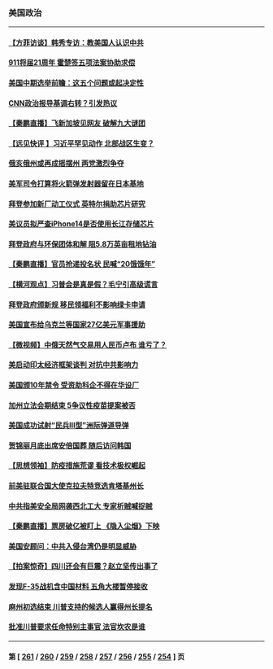 ### 美国政治
---
#### [【方菲访谈】韩秀专访：教美国人认识中共](../../pages/ncid1078159/n13821310.md) 
#### [911将届21周年 霍楚签五项法案协助求偿](../../pages/ncid1078159/n13821354.md) 
#### [美国中期选举前瞻：这五个问题或起决定性](../../pages/ncid1078159/n13821242.md) 
#### [CNN政治报导基调右转？引发热议](../../pages/ncid1078159/n13821055.md) 
#### [【秦鹏直播】飞新加坡见网友 破解九大谜团](../../pages/ncid1078159/n13821120.md) 
#### [【远见快评 】习近平罕见动作 北部战区生变？](../../pages/ncid1078159/n13821233.md) 
#### [俄亥俄州或再成摇摆州 两党激烈争夺](../../pages/ncid1078159/n13821136.md) 
#### [美军司令打算将火箭弹发射器留在日本基地](../../pages/ncid1078159/n13821015.md) 
#### [拜登参加新厂动工仪式 英特尔捐助芯片研究](../../pages/ncid1078159/n13821014.md) 
#### [美议员拟严查iPhone14是否使用长江存储芯片](../../pages/ncid1078159/n13821071.md) 
#### [拜登政府与环保团体和解 阻5.8万英亩租地钻油](../../pages/ncid1078159/n13820362.md) 
#### [【秦鹏直播】官员抢递投名状 民喊“20饿饿年”](../../pages/ncid1078159/n13820314.md) 
#### [【横河观点】习普会是真是假？毛宁引高级谎言](../../pages/ncid1078159/n13820353.md) 
#### [拜登政府颁新规 移民领福利不影响绿卡申请](../../pages/ncid1078159/n13820304.md) 
#### [美国宣布给乌克兰等国家27亿美元军事援助](../../pages/ncid1078159/n13820237.md) 
#### [【微视频】中俄天然气交易用人民币卢布 谁亏了？](../../pages/ncid1078159/n13820199.md) 
#### [美启动印太经济框架谈判 对抗中共影响力](../../pages/ncid1078159/n13819753.md) 
#### [美国颁10年禁令 受资助科企不得在华设厂](../../pages/ncid1078159/n13819710.md) 
#### [加州立法会期结束 5争议性疫苗提案被否](../../pages/ncid1078159/n13819743.md) 
#### [美国成功试射“民兵III型”洲际弹道导弹](../../pages/ncid1078159/n13819596.md) 
#### [贺锦丽月底出席安倍国葬 随后访问韩国](../../pages/ncid1078159/n13819565.md) 
#### [【思想领袖】防疫措施荒谬 看技术极权崛起](../../pages/ncid1078159/n13806664.md) 
#### [前美驻联合国大使克拉夫特竞选肯塔基州长](../../pages/ncid1078159/n13819583.md) 
#### [中共指美安全局网袭西北工大 专家析贼喊捉贼](../../pages/ncid1078159/n13819395.md) 
#### [【秦鹏直播】票房破亿被盯上 《隐入尘烟》下映](../../pages/ncid1078159/n13819590.md) 
#### [美国安顾问：中共入侵台湾仍是明显威胁](../../pages/ncid1078159/n13819553.md) 
#### [【拍案惊奇】四川还会有巨震？赵立坚传出事了](../../pages/ncid1078159/n13819366.md) 
#### [发现F-35战机含中国材料 五角大楼暂停接收](../../pages/ncid1078159/n13819533.md) 
#### [麻州初选结束 川普支持的候选人赢得州长提名](../../pages/ncid1078159/n13819368.md) 
#### [批准川普要求任命特别主事官 法官坎农是谁](../../pages/ncid1078159/n13819421.md) 

---
#### 第 [ [261](./261.md) / [260](./260.md) / [259](./259.md) / [258](./258.md) / [257](./257.md) / [256](./256.md) / [255](./255.md) / [254](./254.md) ] 页
